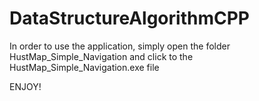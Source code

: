 # DataStructureAlgorithmCPP
 
 In order to use the application, simply open the folder HustMap_Simple_Navigation and click to the HustMap_Simple_Navigation.exe file

 ENJOY!
